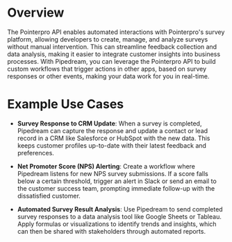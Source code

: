 # Overview

The Pointerpro API enables automated interactions with Pointerpro's survey platform, allowing developers to create, manage, and analyze surveys without manual intervention. This can streamline feedback collection and data analysis, making it easier to integrate customer insights into business processes. With Pipedream, you can leverage the Pointerpro API to build custom workflows that trigger actions in other apps, based on survey responses or other events, making your data work for you in real-time.

# Example Use Cases

- **Survey Response to CRM Update**: When a survey is completed, Pipedream can capture the response and update a contact or lead record in a CRM like Salesforce or HubSpot with the new data. This keeps customer profiles up-to-date with their latest feedback and preferences.

- **Net Promoter Score (NPS) Alerting**: Create a workflow where Pipedream listens for new NPS survey submissions. If a score falls below a certain threshold, trigger an alert in Slack or send an email to the customer success team, prompting immediate follow-up with the dissatisfied customer.

- **Automated Survey Result Analysis**: Use Pipedream to send completed survey responses to a data analysis tool like Google Sheets or Tableau. Apply formulas or visualizations to identify trends and insights, which can then be shared with stakeholders through automated reports.
